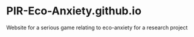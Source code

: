 # PIR-Eco-Anxiety.github.io
Website for a serious game relating to eco-anxiety for a research project
